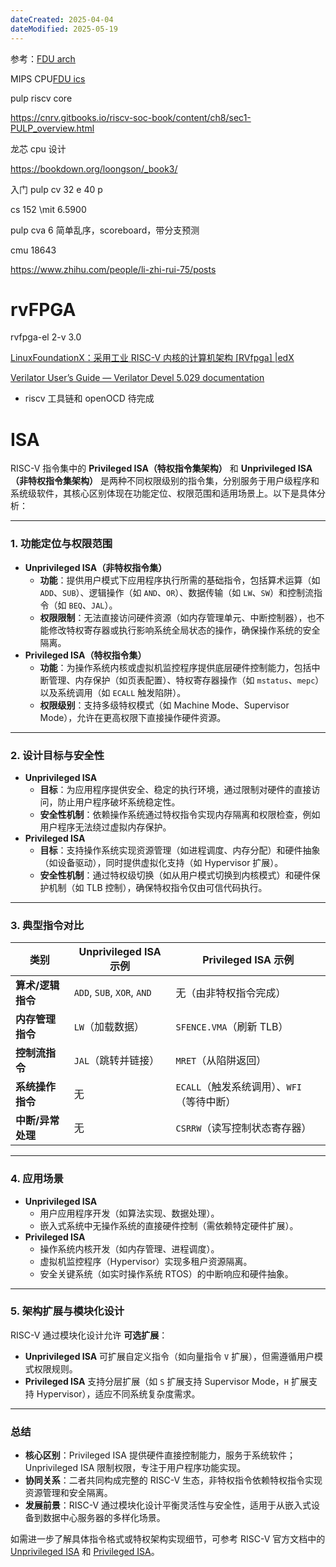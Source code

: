 ```yaml
---
dateCreated: 2025-04-04
dateModified: 2025-05-19
---
```


参考：<a href=" https://fducslg.github.io/Arch-2022Spring-FDU/%E5%AE%9E%E9%AA%8C%E7%8E%AF%E5%A2%83/">FDU arch</a>

MIPS CPU<a href="https://cjinfdu.github.io/ics24/">FDU ics</a>

pulp riscv core

https://cnrv.gitbooks.io/riscv-soc-book/content/ch8/sec1-PULP_overview.html

龙芯 cpu 设计

https://bookdown.org/loongson/_book3/

入门 pulp cv 32 e 40 p

cs 152 \mit 6.5900

pulp cva 6 简单乱序，scoreboard，带分支预测

cmu 18643

https://www.zhihu.com/people/li-zhi-rui-75/posts

# rvFPGA

rvfpga-el 2-v 3.0

[LinuxFoundationX：采用工业 RISC-V 内核的计算机架构 [RVfpga] |edX]( https://www.edx.org/es/learn/computer-programming/the-linux-foundation-computer-architecture-with-an-industrial-risc-v-core )

[Verilator User’s Guide — Verilator Devel 5.029 documentation](https://verilator.org/guide/latest/index.html)

- riscv 工具链和 openOCD 待完成

# ISA

RISC-V 指令集中的 **Privileged ISA（特权指令集架构）** 和 **Unprivileged ISA（非特权指令集架构）** 是两种不同权限级别的指令集，分别服务于用户级程序和系统级软件，其核心区别体现在功能定位、权限范围和适用场景上。以下是具体分析：

---

### **1. 功能定位与权限范围**
- **Unprivileged ISA（非特权指令集）**
  - **功能**：提供用户模式下应用程序执行所需的基础指令，包括算术运算（如 `ADD`、`SUB`）、逻辑操作（如 `AND`、`OR`）、数据传输（如 `LW`、`SW`）和控制流指令（如 `BEQ`、`JAL`）。
  - **权限限制**：无法直接访问硬件资源（如内存管理单元、中断控制器），也不能修改特权寄存器或执行影响系统全局状态的操作，确保操作系统的安全隔离。
- **Privileged ISA（特权指令集）**
  - **功能**：为操作系统内核或虚拟机监控程序提供底层硬件控制能力，包括中断管理、内存保护（如页表配置）、特权寄存器操作（如 `mstatus`、`mepc`）以及系统调用（如 `ECALL` 触发陷阱）。
  - **权限级别**：支持多级特权模式（如 Machine Mode、Supervisor Mode），允许在更高权限下直接操作硬件资源。

---

### **2. 设计目标与安全性**
- **Unprivileged ISA**
  - **目标**：为应用程序提供安全、稳定的执行环境，通过限制对硬件的直接访问，防止用户程序破坏系统稳定性。
  - **安全性机制**：依赖操作系统通过特权指令实现内存隔离和权限检查，例如用户程序无法绕过虚拟内存保护。
- **Privileged ISA**
  - **目标**：支持操作系统实现资源管理（如进程调度、内存分配）和硬件抽象（如设备驱动），同时提供虚拟化支持（如 Hypervisor 扩展）。
  - **安全性机制**：通过特权级切换（如从用户模式切换到内核模式）和硬件保护机制（如 TLB 控制），确保特权指令仅由可信代码执行。

---

### **3. 典型指令对比**

| **类别**      | **Unprivileged ISA 示例**    | **Privileged ISA 示例**       |
| ----------- | -------------------------- | --------------------------- |
| **算术/逻辑指令** | `ADD`, `SUB`, `XOR`, `AND` | 无（由非特权指令完成）                 |
| **内存管理指令**  | `LW`（加载数据）                 | `SFENCE.VMA`（刷新 TLB）        |
| **控制流指令**   | `JAL`（跳转并链接）               | `MRET`（从陷阱返回）               |
| **系统操作指令**  | 无                          | `ECALL`（触发系统调用）、`WFI`（等待中断） |
| **中断/异常处理** | 无                          | `CSRRW`（读写控制状态寄存器）          |

---

### **4. 应用场景**
- **Unprivileged ISA**
  - 用户应用程序开发（如算法实现、数据处理）。
  - 嵌入式系统中无操作系统的直接硬件控制（需依赖特定硬件扩展）。
- **Privileged ISA**
  - 操作系统内核开发（如内存管理、进程调度）。
  - 虚拟机监控程序（Hypervisor）实现多租户资源隔离。
  - 安全关键系统（如实时操作系统 RTOS）的中断响应和硬件抽象。

---

### **5. 架构扩展与模块化设计**

RISC-V 通过模块化设计允许 **可选扩展**：

- **Unprivileged ISA** 可扩展自定义指令（如向量指令 `V` 扩展），但需遵循用户模式权限规则。
- **Privileged ISA** 支持分层扩展（如 `S` 扩展支持 Supervisor Mode，`H` 扩展支持 Hypervisor），适应不同系统复杂度需求。

---

### **总结**
- **核心区别**：Privileged ISA 提供硬件直接控制能力，服务于系统软件；Unprivileged ISA 限制权限，专注于用户程序功能实现。
- **协同关系**：二者共同构成完整的 RISC-V 生态，非特权指令依赖特权指令实现资源管理和安全隔离。
- **发展前景**：RISC-V 通过模块化设计平衡灵活性与安全性，适用于从嵌入式设备到数据中心服务器的多样化场景。

如需进一步了解具体指令格式或特权架构实现细节，可参考 RISC-V 官方文档中的 [Unprivileged ISA](https://riscv.org/specifications/) 和 [Privileged ISA](https://riscv.org/specifications/privileged-isa/)。
